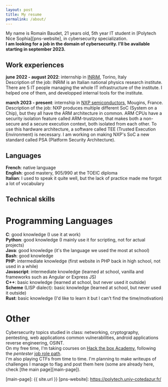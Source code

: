 ```yaml
---
layout: post
title: My resume
permalink: /about/
---
```


My name is Romain Baudet, 21 years old, 5th year IT student in [Polytech Nice Sophia][pns-website], in cybersecurity specialization.  
__I am looking for a job in the domain of cybersecurity. I'll be available starting in september 2023.__

## Work experiences

__june 2022 - august 2022__: internship in [INRiM][inrim-website], Torino, Italy  
Description of the job: INRiM is an Italian national physics research institute. There are 5 IT people managing the whole IT infrastructure of the institute. I helped one of them, and developped internal tools for the institute.

__march 2023 - present__: internship in [NXP semiconductors][nxp-website], Mougins, France.
Description of the job: NXP produces multiple different SoC (System on a Chip), but they all have the ARM architecture in common. ARM CPUs have a security isolation feature called ARM-trustzone, that makes both a non-secure and a secure execution context, both isolated from each other. To use this hardware architecture, a software called TEE (Trusted Execution Environment) is necessary. I am working on making NXP's SoC a new standard called PSA (Platform Security Architecture).

## Languages

__French__: native language  
__English__: good mastery, 905/990 at the TOEIC diploma  
__Italian__: I used to speak it quite well, but the lack of practice made me forgot a lot of vocabulary

## Technical skills

# Programming Languages

__C__: good knowledge (I use it at work)  
__Python__: good knowledge (I mainly use it for scripting, not for actual projects)  
__Java__: good knowledge (it's the language we used the most at school)  
__Bash__: good knowledge  
__PHP__: intermediate knowledge (first website in PHP back in high school, not used in a while)  
__Javascript__: intermediate knowledge (learned at school, vanilla and frameworks such as Angular or Express JS)  
__C++__: basic knowledge (learned at school, but never used it outside)  
__Scheme__ (LISP dialect): basic knowledge (learned at school, but never used it outside)  
__Rust__: basic knowledge (I'd like to learn it but I can't find the time/motivation)

# Other

Cybersecurity topics studied in class: networking, cryptography, pentesting, web applications common vulnerabilities, android applications reverse engineering, OSINT.  
On my free time, I'm taking courses on [Hack the box Academy][htb-academy-website], following the *pentester* [job role path][htb-academy-paths].  
I'm also playing CTFs from time to time. I'm planning to make writeups of challenges I manage to flag and post them here (some are already here, check [the main page][main-page]).

[inrim-website]: https://www.inrim.it/it
[nxp-website]: https://www.nxp.com/
[htb-academy-website]: https://academy.hackthebox.com/dashboard
[htb-academy-paths]: https://academy.hackthebox.com/paths/jobrole
[main-page]: {{ site.url }}
[pns-website]: https://polytech.univ-cotedazur.fr/

